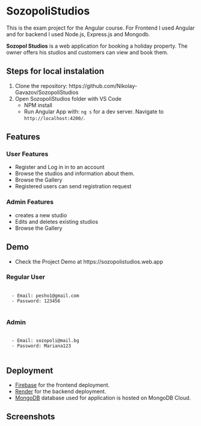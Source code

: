 # SozopoliStudios
This is the exam project for the Angular course. For Frontend I used Angular and for backend I used Node.js, Express.js and Mongodb.

**Sozopol Studios** is a web application for booking a holiday property. The owner offers his studios and customers can view and book them.

## Steps for local instalation

<ol>
  <li>
    Clone the repository: https://github.com/Nikolay-Gavazov/SozopoliStudios
  </li>
  <li>
    Open SozopoliStudios folder with VS Code
    <ul>
      <li>NPM install</li>
      <li>Run Angular App with: <code>ng s</code> for a dev server. Navigate to <code>http://localhost:4200/</code>.</li>
    </ul>
  </li>
</ol>


## Features
### User Features
<ul>
  <li>Register and Log in in to an account</li>
  <li>Browse the studios and information about them.</li>
  <li>Browse the Gallery</li>
  <li>Registered users can send registration request</li>
</ul>

### Admin Features

<ul>
  <li>creates a new studio</li>
  <li>Edits and deletes existing studios</li>
  <li>Browse the Gallery</li>
</ul>

## Demo

<ul>
  <li>Check the Project Demo at https://sozopolistudios.web.app</li> 
</ul>

### Regular User
<pre>
  <code>
  - Email: pesho1@gmail.com
  - Password: 123456
</code>
</pre>

### Admin
<pre>
  <code>
  - Email: sozopoli@mail.bg
  - Password: Mariana123
</code>
</pre>

## Deployment

<ul>
  <li><a href="https://firebase.google.com/">Firebase</a> for the frontend deployment.</li>
  <li><a href="https://render.com/">Render</a> for the backend deployment.</li>
  <li><a href="https://www.mongodb.com/">MongoDB</a> database used for application is hosted on MongoDB Cloud.</li>
</ul>

## Screenshots

